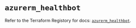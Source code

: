 # `azurerm_healthbot`

Refer to the Terraform Registory for docs: [`azurerm_healthbot`](https://registry.terraform.io/providers/hashicorp/azurerm/3.58.0/docs/resources/healthbot).
